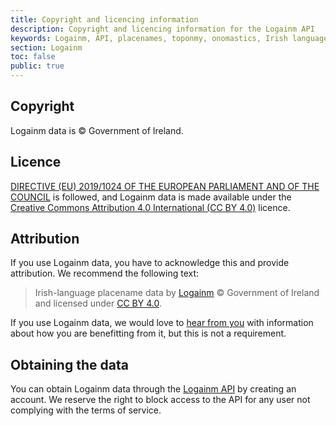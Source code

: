 ```yaml
---
title: Copyright and licencing information
description: Copyright and licencing information for the Logainm API
keywords: Logainm, API, placenames, toponmy, onomastics, Irish language, Fiontar & Scoil na Gaeilge, DCU
section: Logainm
toc: false
public: true
---
```


## Copyright

Logainm data is © Government of Ireland.

## Licence

[DIRECTIVE (EU) 2019/1024 OF THE EUROPEAN PARLIAMENT AND OF THE COUNCIL](https://eur-lex.europa.eu/legal-content/EN/TXT/?uri=CELEX:32019L1024) is followed, and Logainm data is made available under the [Creative Commons Attribution 4.0 International (CC BY 4.0)](https://creativecommons.org/licenses/by/4.0/) licence.

## Attribution

If you use Logainm data, you have to acknowledge this and provide attribution. We recommend the following text:

> Irish-language placename data by [Logainm](https://www.logainm.ie/en/) © Government of Ireland and licensed under [CC BY 4.0](https://creativecommons.org/licenses/by/4.0/).

If you use Logainm data, we would love to [hear from you](mailto:logainm@dcu.ie) with information about how you are benefitting from it, but this is not a requirement.

## Obtaining the data

You can obtain Logainm data through the [Logainm API](/en/api/logainm/v0.9/developer) by creating an account. We reserve the right to block access to the API for any user not complying with the terms of service.